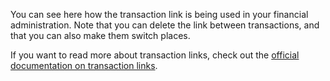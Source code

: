 You can see here how the transaction link is being used in your financial administration. Note that you can delete the link between transactions, and that you can also make them switch places.

If you want to read more about transaction links, check out the [official documentation on transaction links](https://firefly-iii.readthedocs.io/en/latest/advanced/links.html).